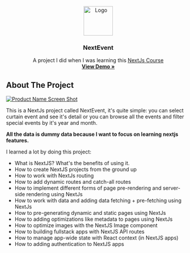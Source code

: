 <!-- PROJECT LOGO -->
<br />
<p align="center">
  <a href="https://nextjs.org/">
    <img src="https://github.com/Halmesn/NextEvent/blob/main/public/images/nextjs.png" alt="Logo" width="80" height="80">
  </a>

  <h3 align="center">NextEvent</h3>

  <p align="center">
    A project I did when I was learning this <a href="https://www.udemy.com/course/nextjs-react-the-complete-guide/">
    NextJs Course</a>    
    <br />
    <a href="https://next-event-alpha.vercel.app/"><strong>View Demo »</strong></a>
    <br />
  </p>
</p>

<!-- ABOUT THE PROJECT -->

## About The Project

[![Product Name Screen Shot][product-screenshot]](https://next-event-alpha.vercel.app/)

This is a NextJs project called NextEvent, it's quite simple: you can select curtain event and see it's detail or you can browse all the events and filter special events by it's year and month.

**All the data is dummy data because I want to focus on learning nextjs features.**

I learned a lot by doing this project:
<br/>

<ul>
  <li>What is NextJS? What's the benefits of using it.</li>
  <li>How to create NextJS projects from the ground up</li>
  <li>How to work with NextJs routing</li>
  <li>How to add dynamic routes and catch-all routes</li>
  <li>How to implement different forms of page pre-rendering and server-side rendering using NextJs</li>
  <li>How to work with data and adding data fetching + pre-fetching using NextJs</li>
  <li>How to pre-generating dynamic and static pages using NextJs</li>
  <li>How to adding optimizations like metadata to pages using NextJs</li>
  <li>How to optimize images with the NextJS Image component</li>
  <li>How to building fullstack apps with NextJS API routes</li>
  <li>How to manage app-wide state with React context (in NextJS apps)</li>
  <li>How to adding authentication to NextJS apps</li>
</ul>

<!-- MARKDOWN LINKS & IMAGES -->
<!-- https://www.markdownguide.org/basic-syntax/#reference-style-links -->

[product-screenshot]: https://github.com/Halmesn/NextEvent/blob/main/public/images/NextEvent.png
